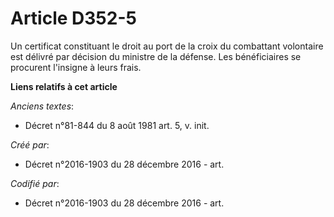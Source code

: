 # Article D352-5

Un certificat constituant le droit au port de la croix du combattant volontaire est délivré par décision du ministre de la
défense. Les bénéficiaires se procurent l'insigne à leurs frais.

**Liens relatifs à cet article**

_Anciens textes_:

  - Décret n°81-844 du 8 août 1981 art. 5, v. init.

_Créé par_:

  - Décret n°2016-1903 du 28 décembre 2016 - art.

_Codifié par_:

  - Décret n°2016-1903 du 28 décembre 2016 - art.
